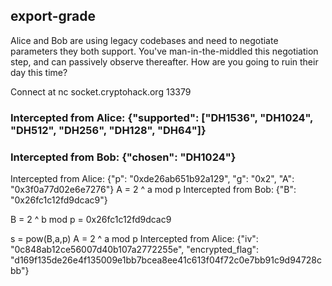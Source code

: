 ## export-grade


 Alice and Bob are using legacy codebases and need to negotiate parameters they both support. You've man-in-the-middled this negotiation step, and can passively observe thereafter. How are you going to ruin their day this time?

Connect at nc socket.cryptohack.org 13379


### Intercepted from Alice: {"supported": ["DH1536", "DH1024", "DH512", "DH256", "DH128", "DH64"]}



### Intercepted from Bob: {"chosen": "DH1024"}



Intercepted from Alice: {"p": "0xde26ab651b92a129", "g": "0x2", "A": "0x3f0a77d02e6e7276"}
A = 2 ^ a mod p
Intercepted from Bob: {"B": "0x26fc1c12fd9dcac9"}

B = 2 ^ b mod p = 0x26fc1c12fd9dcac9

s = pow(B,a,p)
A = 2 ^ a mod p
Intercepted from Alice: {"iv": "0c848ab12ce56007d40b107a2772255e", "encrypted_flag": "d169f135de26e4f135009e1bb7bcea8ee41c613f04f72c0e7bb91c9d94728cbb"}




